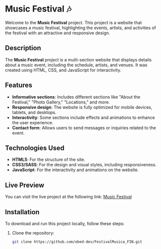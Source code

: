 # Music Festival 🎶

Welcome to the **Music Festival** project. This project is a website that showcases a music festival, highlighting the events, artists, and activities of the festival with an attractive and responsive design.

## Description

The **Music Festival** project is a multi-section website that displays details about a music event, including the schedule, artists, and venues. It was created using HTML, CSS, and JavaScript for interactivity.

## Features

- **Informative sections**: Includes different sections like "About the Festival," "Photo Gallery," "Locations," and more.
- **Responsive design**: The website is fully optimized for mobile devices, tablets, and desktops.
- **Interactivity**: Some sections include effects and animations to enhance the user experience.
- **Contact form**: Allows users to send messages or inquiries related to the event.

## Technologies Used

- **HTML5**: For the structure of the site.
- **CSS3/SASS**: For the design and visual styles, including responsiveness.
- **JavaScript**: For the interactivity and animations on the website.

## Live Preview

You can visit the live project at the following link: [Music Festival](https://obed-dev.github.io/FestivalMusica_FIN/)

## Installation

To download and run this project locally, follow these steps:

1. Clone the repository:
   ```bash
   git clone https://github.com/obed-dev/FestivalMusica_FIN.git
